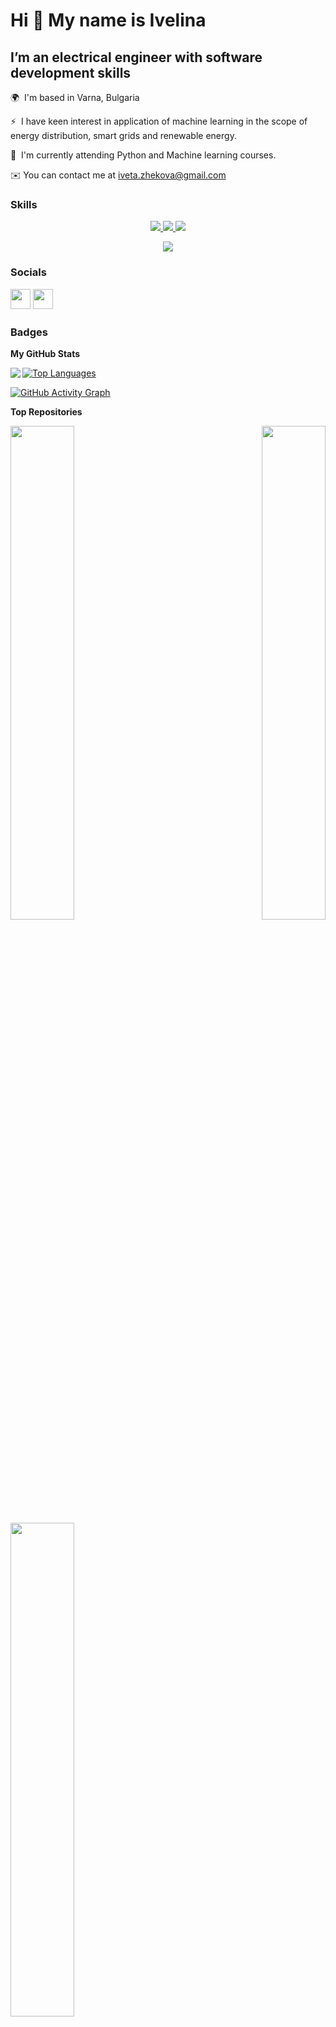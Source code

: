 Hi 👋 My name is Ivelina
========================
I’m an electrical engineer with software development skills
---------------------------------------------------------
🌍  I'm based in Varna, Bulgaria

⚡  I have keen interest in application of machine learning in the scope of energy distribution, smart grids and renewable energy.

🧠  I'm currently attending Python and Machine learning courses.

✉️ You can contact me at [iveta.zhekova@gmail.com](mailto:iveta.zhekova@gmail.com)



### Skills

<p align="center">
  <a href="https://skillicons.dev">
    <img src="https://skillicons.dev/icons?i=py,matlab" />
  </a>
  <a href="https://jupyter.org">
    <img src="https://jupyter.org/assets/homepage/main-logo.svg" />
  </a>
  <a href="https://skillicons.dev">
    <img src="https://skillicons.dev/icons?i=md,latex,github,autocad,arduino" />
  </a>
</p>

<p align="center">
  <a href="https://scikit-learn.org">
    <img src="https://scikit-learn.org/stable/_static/scikit-learn-logo-small.png" />
  </a>

 
### Socials<p align="left"> <a href="https://www.github.com/Ivelina-Z" target="_blank" rel="noreferrer"><img src="https://raw.githubusercontent.com/danielcranney/readme-generator/main/public/icons/socials/github.svg" width="32" height="32" /></a> <a href="https://www.linkedin.com/in/ivelina-zhekova-87212816a/" target="_blank" rel="noreferrer"><img src="https://raw.githubusercontent.com/danielcranney/readme-generator/main/public/icons/socials/linkedin.svg" width="32" height="32" /></a></p>

### Badges

<b>My GitHub Stats</b>

<a href="http://www.github.com/Ivelina-Z" align="right"><img src="https://github-readme-streak-stats.herokuapp.com/?user=Ivelina-Z&stroke=ec4899&background=181824&ring=0891b2&fire=0891b2&currStreakNum=ec4899&currStreakLabel=0891b2&sideNums=ec4899&sideLabels=ec4899&dates=ec4899&hide_border=true" 
href="https://github.com/Ivelina-Z" align="left"><img src="https://github-readme-stats.vercel.app/api/top-langs/?username=Ivelina-Z&langs_count=10&title_color=0891b2&text_color=ec4899&icon_color=14b8a6&bg_color=181824&hide_border=true&locale=en&custom_title=Top%20%Languages" alt="Top Languages" /></a>

<a href="http://www.github.com/Ivelina-Z"><img src="https://github-readme-activity-graph.cyclic.app/graph?username=Ivelina-Z&bg_color=181824&color=ec4899&line=14b8a6&point=ec4899&area_color=181824&area=true&hide_border=true&custom_title=GitHub%20Commits%20Graph" alt="GitHub Activity Graph" /></a>


<b>Top Repositories</b>

<div width="100%" align="center"><a href="https://github.com/Ivelina-Z/Anomaly-detection-in-PV-system" align="left"><img align="left" width="45%" src="https://github-readme-stats.vercel.app/api/pin/?username=Ivelina-Z&repo=Anomaly-detection-in-PV-system&title_color=0891b2&text_color=ec4899&icon_color=14b8a6&bg_color=181824&hide_border=true&locale=en" /></a><a href="https://github.com/Ivelina-Z/Object-Oriented-Programming-exam-prep" align="right"><img align="right" width="45%" src="https://github-readme-stats.vercel.app/api/pin/?username=Ivelina-Z&repo=Object-Oriented-Programming-exam-prep&title_color=0891b2&text_color=ec4899&icon_color=14b8a6&bg_color=181824&hide_border=true&locale=en" /></a></div><br /><br /><br /><br /><br /><br /><br />

<div width="100%" align="center"><a href="https://github.com/Ivelina-Z/PV-systems-missing-data-report" align="left"><img align="left" width="45%" src="https://github-readme-stats.vercel.app/api/pin/?username=Ivelina-Z&repo=PV-systems-missing-data-report&title_color=0891b2&text_color=ec4899&icon_color=14b8a6&bg_color=181824&hide_border=true&locale=en" /></a></div>

